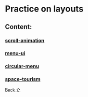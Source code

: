 # Practice on layouts

## **Content:**

### [scroll-animation](scroll-animation)
### [menu-ui](menu-ui)
### [circular-menu](circular-menu)
### [space-tourism](space-tourism)

[Back &#8679;](#content)
